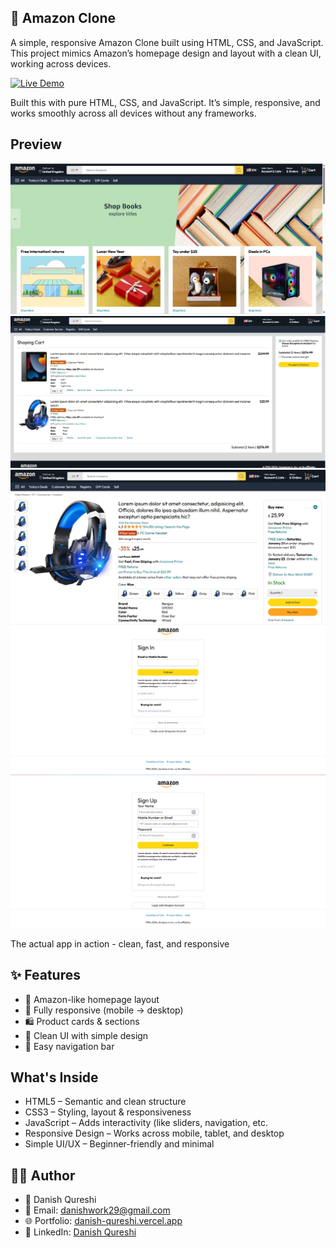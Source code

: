 ## 🛒 Amazon Clone

A simple, responsive Amazon Clone built using HTML, CSS, and JavaScript.
This project mimics Amazon’s homepage design and layout with a clean UI, working across devices.

[![Live Demo](https://img.shields.io/badge/demo-live-brightgreen?style=for-the-badge)](https://daniish-qureshi.github.io/Amazone-Clone/)

Built this with pure HTML, CSS, and JavaScript. It’s simple, responsive, and works smoothly across all devices without any frameworks.

## Preview

![App Screenshot](https://github.com/Daniish-Qureshi/Amazone-Clone/blob/main/Demo.jpg)
![App Screenshot](https://github.com/Daniish-Qureshi/Amazone-Clone/blob/main/Demo%202.png)
![App Screenshot](https://github.com/Daniish-Qureshi/Amazone-Clone/blob/main/Demo%203.jpg)
![App Screenshot](https://github.com/Daniish-Qureshi/Amazone-Clone/blob/main/Demo%204.png)
![App Screenshot](https://github.com/Daniish-Qureshi/Amazone-Clone/blob/main/Demo%205.png)

The actual app in action - clean, fast, and responsive

## ✨ Features

- 🎯 Amazon-like homepage layout
- 📱 Fully responsive (mobile → desktop)
- 🛍 Product cards & sections
- 🎨 Clean UI with simple design
- 🧭 Easy navigation bar

## What's Inside

- HTML5 – Semantic and clean structure
- CSS3 – Styling, layout & responsiveness
- JavaScript – Adds interactivity (like sliders, navigation, etc.
- Responsive Design – Works across mobile, tablet, and desktop
- Simple UI/UX – Beginner-friendly and minimal

## 👨‍💻 Author

- 👤 Danish Qureshi
- 📧 Email: danishwork29@gmail.com
- 🌐 Portfolio: [danish-qureshi.vercel.app](https://danish-qureshi.vercel.app/)
- 💬 LinkedIn: [Danish Qureshi](https://www.linkedin.com/in/danishqureshi786/)
